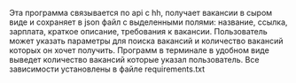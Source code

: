 Эта программа связывается по api с hh, получает вакансии в сыром виде и сохраняет в json файл с выделенными полями: название, ссылка, зарплата, краткое описание, требования к вакансии. Пользователь может указать параметры для поиска вакансий и количество вакансий которых он хочет получить. Программ в терминале в удобном виде выведет количество вакансий которые указал пользователь.
Все зависимости установлены в файле requirements.txt
